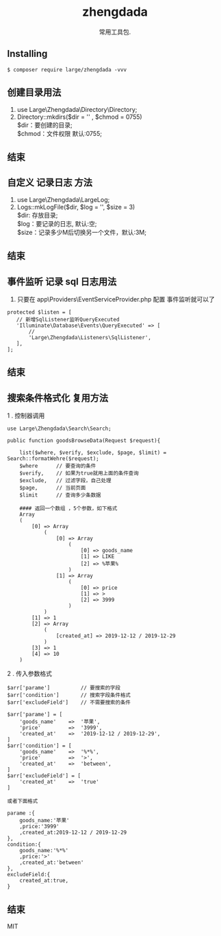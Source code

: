 <h1 align="center"> zhengdada </h1>

<p align="center"> 常用工具包.</p>


## Installing

```shell
$ composer require large/zhengdada -vvv
```



## 创建目录用法

1. use Large\Zhengdada\Directory\Directory;
2. Directory::mkdirs($dir = '' , $chmod = 0755)  
$dir：要创建的目录;  
$chmod：文件权限 默认:0755;  
## 结束


## 自定义 记录日志 方法

1. use Large\Zhengdada\LargeLog;
2. Logs::mkLogFile($dir, $log = '', $size = 3)  
$dir: 存放目录;  
$log：要记录的日志, 默认:空;  
$size：记录多少M后切换另一个文件，默认:3M;  
## 结束

## 事件监听 记录 sql 日志用法

1. 只要在 app\Providers\EventServiceProvider.php 配置 事件监听就可以了  
 ```
protected $listen = [
    // 新增SqlListener监听QueryExecuted
    'Illuminate\Database\Events\QueryExecuted' => [
        //
        'Large\Zhengdada\Listeners\SqlListener',
    ],
];
```
## 结束


## 搜索条件格式化 复用方法

1 . 控制器调用
```$xslt
use Large\Zhengdada\Search\Search;

public function goodsBrowseData(Request $request){

    list($where, $verify, $exclude, $page, $limit) = Search::formatWehre($request);
    $where      // 要查询的条件
    $verify,    // 如果为true就用上面的条件查询
    $exclude,   // 过滤字段，自己处理
    $page,      // 当前页面
    $limit      // 查询多少条数据
    
    #### 返回一个数组 ，5个参数，如下格式
    Array
    (
        [0] => Array
            (
                [0] => Array
                    (
                        [0] => goods_name
                        [1] => LIKE
                        [2] => %苹果%
                    )
                [1] => Array
                    (
                        [0] => price
                        [1] => >
                        [2] => 3999
                    )
            )
        [1] => 1
        [2] => Array
            (
                [created_at] => 2019-12-12 / 2019-12-29
            )
        [3] => 1
        [4] => 10
    )
```  
2 . 传入参数格式
```$xslt
$arr['parame']          // 要搜索的字段      
$arr['condition']       // 搜索字段条件格式   
$arr['excludeField']    // 不需要搜索的条件

$arr['parame'] = [
	'goods_name'	=>	'苹果',
	'price'         =>	'3999',
	'created_at'	=>	'2019-12-12 / 2019-12-29',
]
$arr['condition'] = [
	'goods_name'	=>	'%*%',
	'price'         =>	'>',
	'created_at'	=>	'between',
]
$arr['excludeField'] = [
	'created_at'	=>	'true'
]

或者下面格式

parame :{
    goods_name:'苹果'
    ,price:'3999'
    ,created_at:2019-12-12 / 2019-12-29
},
condition:{
    goods_name:'%*%'
    ,price:'>'
    ,created_at:'between'
},
excludeField:{
    created_at:true,
}
```


## 结束


MIT